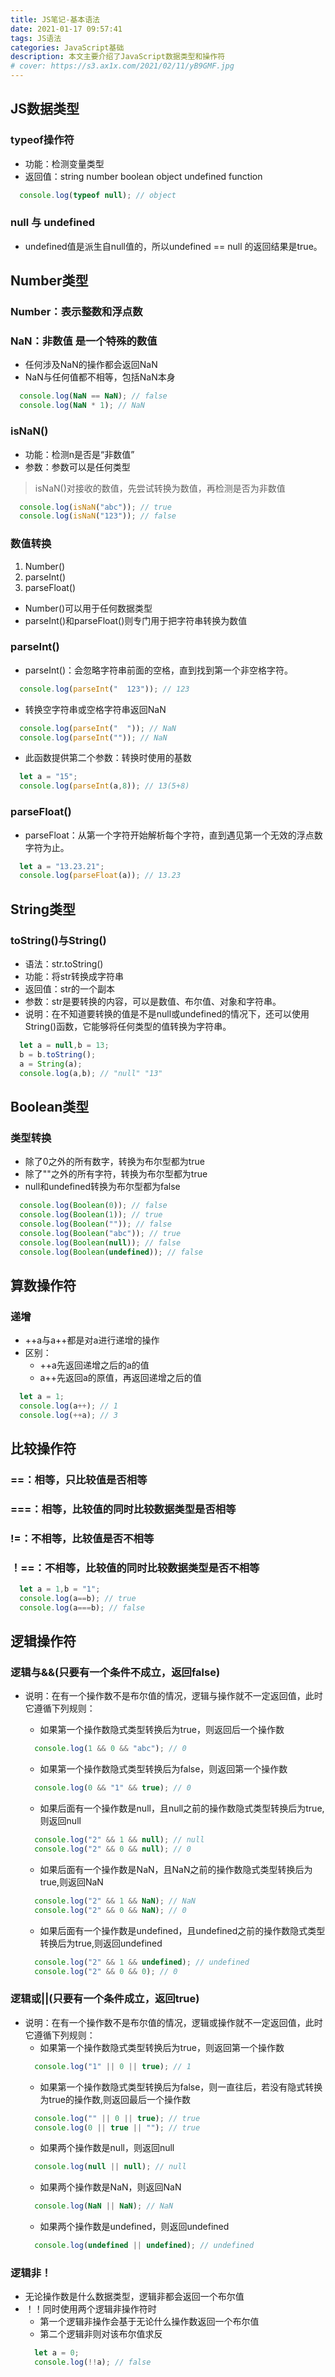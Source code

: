 ```yaml
---
title: JS笔记-基本语法
date: 2021-01-17 09:57:41
tags: JS语法
categories: JavaScript基础 
description: 本文主要介绍了JavaScript数据类型和操作符
# cover: https://s3.ax1x.com/2021/02/11/yB9GMF.jpg
---
```


## JS数据类型
### typeof操作符

* 功能：检测变量类型
* 返回值：string number boolean object undefined function
```javascript
  console.log(typeof null); // object
```
<!--more-->


### null 与 undefined
* undefined值是派生自null值的，所以undefined == null 的返回结果是true。
  
## Number类型
### Number：表示整数和浮点数
### NaN：非数值 是一个特殊的数值
* 任何涉及NaN的操作都会返回NaN
* NaN与任何值都不相等，包括NaN本身
```javascript
  console.log(NaN == NaN); // false
  console.log(NaN * 1); // NaN
```
### isNaN()
* 功能：检测n是否是“非数值”
* 参数：参数可以是任何类型
> isNaN()对接收的数值，先尝试转换为数值，再检测是否为非数值
```javascript
  console.log(isNaN("abc")); // true
  console.log(isNaN("123")); // false
```

### 数值转换
1. Number()
2. parseInt()
3. parseFloat()

* Number()可以用于任何数据类型
* parseInt()和parseFloat()则专门用于把字符串转换为数值

### parseInt()
* parseInt()：会忽略字符串前面的空格，直到找到第一个非空格字符。

```js
  console.log(parseInt("  123")); // 123
```
* 转换空字符串或空格字符串返回NaN

```js
  console.log(parseInt("  ")); // NaN
  console.log(parseInt("")); // NaN
```
* 此函数提供第二个参数：转换时使用的基数

```js
  let a = "15";
  console.log(parseInt(a,8)); // 13(5+8)
```

### parseFloat()
* parseFloat：从第一个字符开始解析每个字符，直到遇见第一个无效的浮点数字符为止。

```js
  let a = "13.23.21";
  console.log(parseFloat(a)); // 13.23
```

## String类型
### toString()与String()
* 语法：str.toString()
* 功能：将str转换成字符串
* 返回值：str的一个副本
* 参数：str是要转换的内容，可以是数值、布尔值、对象和字符串。
* 说明：在不知道要转换的值是不是null或undefined的情况下，还可以使用String()函数，它能够将任何类型的值转换为字符串。

```js
  let a = null,b = 13;
  b = b.toString();
  a = String(a);
  console.log(a,b); // "null" "13"
```

## Boolean类型
### 类型转换
* 除了0之外的所有数字，转换为布尔型都为true
* 除了""之外的所有字符，转换为布尔型都为true
* null和undefined转换为布尔型都为false

```js
  console.log(Boolean(0)); // false
  console.log(Boolean(1)); // true
  console.log(Boolean("")); // false
  console.log(Boolean("abc")); // true
  console.log(Boolean(null)); // false
  console.log(Boolean(undefined)); // false
```

## 算数操作符
### 递增
* ++a与a++都是对a进行递增的操作
* 区别：
  * ++a先返回递增之后的a的值
  * a++先返回a的原值，再返回递增之后的值

```js
  let a = 1;
  console.log(a++); // 1
  console.log(++a); // 3
```

## 比较操作符
### ==：相等，只比较值是否相等
### ===：相等，比较值的同时比较数据类型是否相等
### !=：不相等，比较值是否不相等
### ！==：不相等，比较值的同时比较数据类型是否不相等

```js
  let a = 1,b = "1";
  console.log(a==b); // true
  console.log(a===b); // false
```

## 逻辑操作符
### 逻辑与&&(只要有一个条件不成立，返回false)
* 说明：在有一个操作数不是布尔值的情况，逻辑与操作就不一定返回值，此时它遵循下列规则：
  * 如果第一个操作数隐式类型转换后为true，则返回后一个操作数
  ```js
    console.log(1 && 0 && "abc"); // 0
  ```

  * 如果第一个操作数隐式类型转换后为false，则返回第一个操作数
  ```js
    console.log(0 && "1" && true); // 0
  ```
  * 如果后面有一个操作数是null，且null之前的操作数隐式类型转换后为true,则返回null
  ```js
    console.log("2" && 1 && null); // null
    console.log("2" && 0 && null); // 0
  ```
  * 如果后面有一个操作数是NaN，且NaN之前的操作数隐式类型转换后为true,则返回NaN
  ```js
    console.log("2" && 1 && NaN); // NaN
    console.log("2" && 0 && NaN); // 0
  ```
  * 如果后面有一个操作数是undefined，且undefined之前的操作数隐式类型转换后为true,则返回undefined
  ```js
    console.log("2" && 1 && undefined); // undefined
    console.log("2" && 0 && 0); // 0
  ```

### 逻辑或||(只要有一个条件成立，返回true)
* 说明：在有一个操作数不是布尔值的情况，逻辑或操作就不一定返回值，此时它遵循下列规则：
  * 如果第一个操作数隐式类型转换后为true，则返回第一个操作数
  ```js
    console.log("1" || 0 || true); // 1
  ```
  * 如果第一个操作数隐式类型转换后为false，则一直往后，若没有隐式转换为true的操作数,则返回最后一个操作数
  ```js
    console.log("" || 0 || true); // true
    console.log(0 || true || ""); // true
  ```
  * 如果两个操作数是null，则返回null
  ```js
    console.log(null || null); // null
  ```
  * 如果两个操作数是NaN，则返回NaN
  ```js
    console.log(NaN || NaN); // NaN
  ```
  * 如果两个操作数是undefined，则返回undefined
  ```js
    console.log(undefined || undefined); // undefined
  ```

### 逻辑非！
* 无论操作数是什么数据类型，逻辑非都会返回一个布尔值
* ！！同时使用两个逻辑非操作符时
  * 第一个逻辑非操作会基于无论什么操作数返回一个布尔值
  * 第二个逻辑非则对该布尔值求反
  ```js
    let a = 0;
    console.log(!!a); // false
  ```